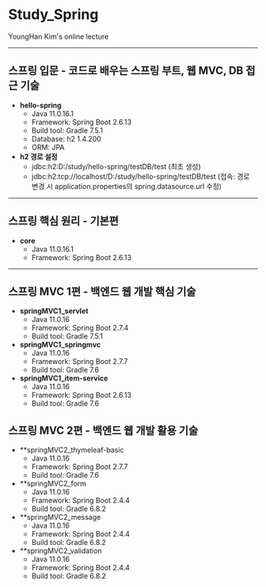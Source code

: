 # Study_Spring
YoungHan Kim's online lecture

----
## 스프링 입문 - 코드로 배우는 스프링 부트, 웹 MVC, DB 접근 기술
* **hello-spring**
  * Java 11.0.16.1
  * Framework: Spring Boot 2.6.13
  * Build tool: Gradle 7.5.1
  * Database: h2 1.4.200
  * ORM: JPA
* **h2 경로 설정**
  * jdbc:h2:D:/study/hello-spring/testDB/test (최초 생성)
  * jdbc:h2:tcp://localhost/D:/study/hello-spring/testDB/test (접속: 경로 변경 시 application.properties의 spring.datasource.url 수정)
----
## 스프링 핵심 원리 - 기본편
* **core**
  * Java 11.0.16.1
  * Framework: Spring Boot 2.6.13
----
## 스프링 MVC 1편 - 백엔드 웹 개발 핵심 기술
* **springMVC1_servlet**
  * Java 11.0.16
  * Framework: Spring Boot 2.7.4
  * Build tool: Gradle 7.5.1
* **springMVC1_springmvc**
  * Java 11.0.16
  * Framework: Spring Boot 2.7.7
  * Build tool: Gradle 7.6
* **springMVC1_item-service**
  * Java 11.0.16
  * Framework: Spring Boot 2.6.13
  * Build tool: Gradle 7.6

## 스프링 MVC 2편 - 백엔드 웹 개발 활용 기술
* **springMVC2_thymeleaf-basic
  * Java 11.0.16
  * Framework: Spring Boot 2.7.7
  * Build tool: Gradle 7.6
* **springMVC2_form
  * Java 11.0.16
  * Framework: Spring Boot 2.4.4
  * Build tool: Gradle 6.8.2
* **springMVC2_message
  * Java 11.0.16
  * Framework: Spring Boot 2.4.4
  * Build tool: Gradle 6.8.2
* **springMVC2_validation
  * Java 11.0.16
  * Framework: Spring Boot 2.4.4
  * Build tool: Gradle 6.8.2